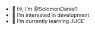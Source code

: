 - 👋 Hi, I’m @SolomonDaniel1
- 👀 I’m interested in development
- 🌱 I’m currently learning JUCE
  

<!---
SolomonDaniel1/SolomonDaniel1 is a ✨ special ✨ repository because its `README.md` (this file) appears on your GitHub profile.
You can click the Preview link to take a look at your changes.
--->
